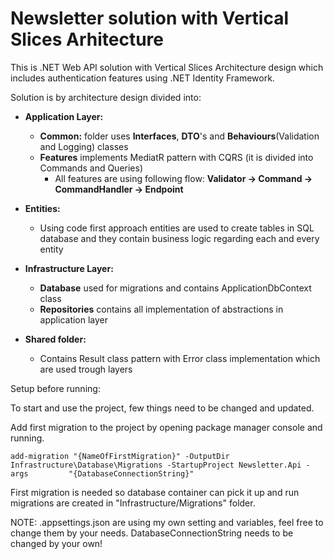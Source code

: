 # Newsletter solution with Vertical Slices Arhitecture

This is .NET Web API solution with Vertical Slices Architecture design which includes authentication features using .NET Identity Framework.

Solution is by architecture design divided into:

- **Application Layer:**
  -  **Common:** folder uses **Interfaces**, **DTO**'s and **Behaviours**(Validation and Logging) classes
  -  **Features** implements MediatR pattern with CQRS (it is divided into Commands and Queries)
      - All features are using following flow: **Validator -> Command -> CommandHandler -> Endpoint**
    
- **Entities:**
  - Using code first approach entities are used to create tables in SQL database and they contain business logic
    regarding each and every entity
    
- **Infrastructure Layer:**
  - **Database** used for migrations and contains ApplicationDbContext class
  - **Repositories** contains all implementation of abstractions in application layer
    
- **Shared folder:**
  - Contains Result class pattern with Error class implementation which are used trough layers



Setup before running:

To start and use the project, few things need to be changed and updated.

Add first migration to the project by opening package manager console and running.
 
    add-migration "{NameOfFirstMigration}" -OutputDir Infrastructure\Database\Migrations -StartupProject Newsletter.Api -args         "{DatabaseConnectionString}"
           
First migration is needed so database container can pick it up and run migrations are created in "Infrastructure/Migrations" folder.

NOTE: .appsettings.json are using my own setting and variables, feel free to change them by your needs.
      DatabaseConnectionString needs to be changed by your own!
